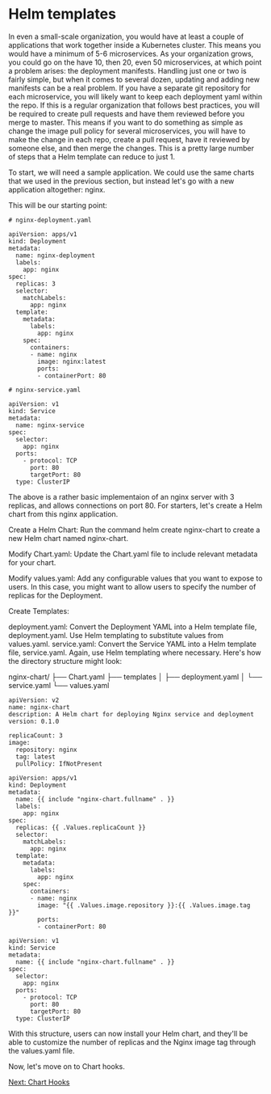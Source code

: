 # Helm templates

In even a small-scale organization, you would have at least a couple of applications that work together inside a Kubernetes cluster. This means you would have a minimum of 5-6 microservices. As your organization grows, you could go on the have 10, then 20, even 50 microservices, at which point a problem arises: the deployment manifests. Handling just one or two is fairly simple, but when it comes to several dozen, updating and adding new manifests can be a real problem. If you have a separate git repository for each microservice, you will likely want to keep each deployment yaml within the repo. If this is a regular organization that follows best practices, you will be required to create pull requests and have them reviewed before you merge to master. This means if you want to do something as simple as change the image pull policy for several microservices, you will have to make the change in each repo, create a pull request, have it reviewed by someone else, and then merge the changes. This is a pretty large number of steps that a Helm template can reduce to just 1.

To start, we will need a sample application. We could use the same charts that we used in the previous section, but instead let's go with a new application altogether: nginx.

This will be our starting point:

```
# nginx-deployment.yaml

apiVersion: apps/v1
kind: Deployment
metadata:
  name: nginx-deployment
  labels:
    app: nginx
spec:
  replicas: 3
  selector:
    matchLabels:
      app: nginx
  template:
    metadata:
      labels:
        app: nginx
    spec:
      containers:
      - name: nginx
        image: nginx:latest
        ports:
        - containerPort: 80
```

```
# nginx-service.yaml

apiVersion: v1
kind: Service
metadata:
  name: nginx-service
spec:
  selector:
    app: nginx
  ports:
    - protocol: TCP
      port: 80
      targetPort: 80
  type: ClusterIP
```

The above is a rather basic implementaion of an nginx server with 3 replicas, and allows connections on port 80. For starters, let's create a Helm chart from this nginx application.

Create a Helm Chart: Run the command helm create nginx-chart to create a new Helm chart named nginx-chart.

Modify Chart.yaml: Update the Chart.yaml file to include relevant metadata for your chart.

Modify values.yaml: Add any configurable values that you want to expose to users. In this case, you might want to allow users to specify the number of replicas for the Deployment.

Create Templates:

deployment.yaml: Convert the Deployment YAML into a Helm template file, deployment.yaml. Use Helm templating to substitute values from values.yaml.
service.yaml: Convert the Service YAML into a Helm template file, service.yaml. Again, use Helm templating where necessary.
Here's how the directory structure might look:

nginx-chart/
├── Chart.yaml
├── templates
│   ├── deployment.yaml
│   └── service.yaml
└── values.yaml

```
apiVersion: v2
name: nginx-chart
description: A Helm chart for deploying Nginx service and deployment
version: 0.1.0
```

```
replicaCount: 3
image:
  repository: nginx
  tag: latest
  pullPolicy: IfNotPresent
```

```
apiVersion: apps/v1
kind: Deployment
metadata:
  name: {{ include "nginx-chart.fullname" . }}
  labels:
    app: nginx
spec:
  replicas: {{ .Values.replicaCount }}
  selector:
    matchLabels:
      app: nginx
  template:
    metadata:
      labels:
        app: nginx
    spec:
      containers:
      - name: nginx
        image: "{{ .Values.image.repository }}:{{ .Values.image.tag }}"
        ports:
        - containerPort: 80
```

```
apiVersion: v1
kind: Service
metadata:
  name: {{ include "nginx-chart.fullname" . }}
spec:
  selector:
    app: nginx
  ports:
    - protocol: TCP
      port: 80
      targetPort: 80
  type: ClusterIP
```

With this structure, users can now install your Helm chart, and they'll be able to customize the number of replicas and the Nginx image tag through the values.yaml file.

Now, let's move on to Chart hooks.

[Next: Chart Hooks](chart-hooks.md)
